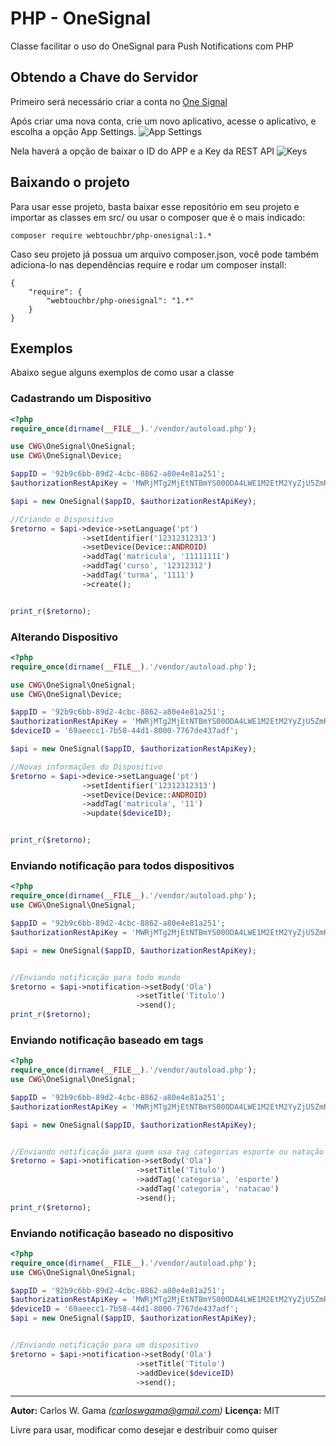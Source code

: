 # PHP - OneSignal
Classe facilitar o uso do OneSignal para Push Notifications com PHP

## Obtendo a Chave do Servidor

Primeiro será necessário criar a conta no 
[One Signal](https://onesignal.com)

Após criar uma nova conta, crie um novo aplicativo, acesse o aplicativo, e escolha a opção App Settings. 
![App Settings](http://carloswgama.com.br/onesignal/app_settings.jpg)

Nela haverá a opção de baixar o ID do APP e a Key da REST API
![Keys](http://carloswgama.com.br/onesignal/keys_ids.jpg)


## Baixando o projeto

Para usar esse projeto, basta baixar esse repositório em seu projeto e importar as classes em src/ ou usar o composer que é o mais indicado:

```
composer require webtouchbr/php-onesignal:1.*
```

Caso seu projeto já possua um arquivo composer.json, você pode também adiciona-lo nas dependências require e rodar um composer install:
```
{
    "require": {
        "webtouchbr/php-onesignal": "1.*"
    }
}
```

## Exemplos

Abaixo segue alguns exemplos de como usar a classe


### Cadastrando um Dispositivo
``` php
<?php
require_once(dirname(__FILE__).'/vendor/autoload.php');

use CWG\OneSignal\OneSignal;
use CWG\OneSignal\Device;

$appID = '92b9c6bb-89d2-4cbc-8862-a80e4e81a251';
$authorizationRestApiKey = 'MWRjMTg2MjEtNTBmYS00ODA4LWE1M2EtM2YyZjU5ZmRkNGQ5';

$api = new OneSignal($appID, $authorizationRestApiKey);

//Criando o Dispositivo
$retorno = $api->device->setLanguage('pt')
                ->setIdentifier('12312312313')
                ->setDevice(Device::ANDROID)
                ->addTag('matricula', '11111111')
                ->addTag('curso', '12312312')
                ->addTag('turma', '1111')
                ->create();


print_r($retorno);
``` 

### Alterando Dispositivo

``` php
<?php
require_once(dirname(__FILE__).'/vendor/autoload.php');

use CWG\OneSignal\OneSignal;
use CWG\OneSignal\Device;

$appID = '92b9c6bb-89d2-4cbc-8862-a80e4e81a251';
$authorizationRestApiKey = 'MWRjMTg2MjEtNTBmYS00ODA4LWE1M2EtM2YyZjU5ZmRkNGQ5';
$deviceID = '69aeecc1-7b58-44d1-8000-7767de437adf';

$api = new OneSignal($appID, $authorizationRestApiKey);

//Novas informações do Dispositivo
$retorno = $api->device->setLanguage('pt')
                ->setIdentifier('12312312313')
                ->setDevice(Device::ANDROID)
                ->addTag('matricula', '11')
                ->update($deviceID);


print_r($retorno);
```

### Enviando notificação para todos dispositivos

``` php
<?php
require_once(dirname(__FILE__).'/vendor/autoload.php');
use CWG\OneSignal\OneSignal;

$appID = '92b9c6bb-89d2-4cbc-8862-a80e4e81a251';
$authorizationRestApiKey = 'MWRjMTg2MjEtNTBmYS00ODA4LWE1M2EtM2YyZjU5ZmRkNGQ5';

$api = new OneSignal($appID, $authorizationRestApiKey);


//Enviando notificação para todo mundo
$retorno = $api->notification->setBody('Ola')
                            ->setTitle('Titulo')
                            ->send();
print_r($retorno);
```

### Enviando notificação baseado em tags

``` php
<?php
require_once(dirname(__FILE__).'/vendor/autoload.php');
use CWG\OneSignal\OneSignal;

$appID = '92b9c6bb-89d2-4cbc-8862-a80e4e81a251';
$authorizationRestApiKey = 'MWRjMTg2MjEtNTBmYS00ODA4LWE1M2EtM2YyZjU5ZmRkNGQ5';

$api = new OneSignal($appID, $authorizationRestApiKey);


//Enviando notificação para quem usa tag categorias esporte ou natação
$retorno = $api->notification->setBody('Ola')
                            ->setTitle('Titulo')
                            ->addTag('categoria', 'esporte')
                            ->addTag('categoria', 'natacao')
                            ->send();
print_r($retorno);
```

### Enviando notificação baseado no dispositivo
``` php
<?php
require_once(dirname(__FILE__).'/vendor/autoload.php');
use CWG\OneSignal\OneSignal;

$appID = '92b9c6bb-89d2-4cbc-8862-a80e4e81a251';
$authorizationRestApiKey = 'MWRjMTg2MjEtNTBmYS00ODA4LWE1M2EtM2YyZjU5ZmRkNGQ5';
$deviceID = '69aeecc1-7b58-44d1-8000-7767de437adf';
$api = new OneSignal($appID, $authorizationRestApiKey);


//Enviando notificação para um dispositivo
$retorno = $api->notification->setBody('Ola')
                            ->setTitle('Titulo')
                            ->addDevice($deviceID)
                            ->send();
``` 

---
**Autor:**  Carlos W. Gama *(carloswgama@gmail.com)*
**Licença:** MIT

Livre para usar, modificar como desejar e destribuir como quiser
